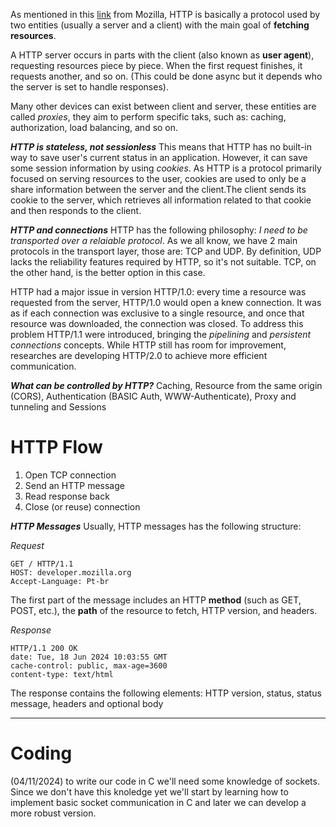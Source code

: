As mentioned in this [link](https://developer.mozilla.org/en-US/docs/Web/HTTP/Overview) from Mozilla, HTTP is basically a protocol used by two entities (usually a server and a client) with the main goal of **fetching resources**.

A HTTP server occurs in parts with the client (also known as **user agent**), requesting resources piece by piece. When the first request finishes, it requests another, and so on. (This could be done async but it depends who the server is set to handle responses).

Many other devices can exist between client and server, these entities are called _proxies_, they aim to perform specific taks, such as: caching, authorization, load balancing, and so on.

***HTTP is stateless, not sessionless***
This means that HTTP has no built-in way to save user's current status in an application. However, it can save some session information by using _cookies_. As HTTP is a protocol primarily focused on serving resources to the user, cookies are used to only be a share information between the server and the client.The client sends its cookie to the server, which retrieves all information related to that cookie and then responds to the client.

***HTTP and connections***
HTTP has the following philosophy: _I need to be transported over a relaiable protocol_. As we all know, we have 2 main protocols in the transport layer, those are: TCP and UDP. By definition, UDP lacks the reliability features required by HTTP, so it's not suitable. TCP, on the other hand, is the better option in this case.

HTTP had a major issue in version HTTP/1.0: every time a resource was requested from the server, HTTP/1.0 would open a knew connection. It was as if each connection was exclusive to a single resource, and once that resource was downloaded, the connection was closed. To address this problem HTTP/1.1 were introduced, bringing the _pipelining_ and _persistent connections_ concepts. While HTTP still has room for improvement, researches are developing HTTP/2.0 to achieve more efficient communication.

***What can be controlled by HTTP?***
Caching, Resource from the same origin (CORS), Authentication (BASIC Auth, WWW-Authenticate), Proxy and tunneling and Sessions

# HTTP Flow
1. Open TCP connection
2. Send an HTTP message
3. Read response back
4. Close (or reuse) connection

***HTTP Messages***
Usually, HTTP messages has the following structure:

_Request_
``` 
GET / HTTP/1.1
HOST: developer.mozilla.org
Accept-Language: Pt-br
```

The first part of the message includes an HTTP **method** (such as GET, POST, etc.), the **path** of the resource to fetch, HTTP version, and headers.

_Response_
``` 
HTTP/1.1 200 OK
date: Tue, 18 Jun 2024 10:03:55 GMT
cache-control: public, max-age=3600
content-type: text/html
```

The response contains the following elements:
HTTP version, status, status message, headers and optional body

-----------

# Coding
(04/11/2024)
to write our code in C we'll need some knowledge of sockets. Since we don't have this knoledge yet we'll start by learning how to implement basic socket communication in C and later we can develop a more robust version.